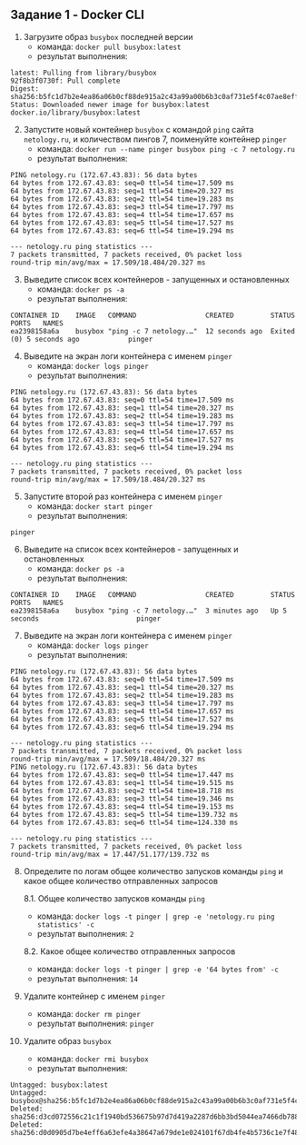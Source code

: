 ## Задание 1 - Docker CLI

1. Загрузите образ `busybox` последней версии
    * команда: `docker pull busybox:latest`
    * результат выполнения:

```
latest: Pulling from library/busybox
92f8b3f0730f: Pull complete
Digest: sha256:b5fc1d7b2e4ea86a06b0cf88de915a2c43a99a00b6b3c0af731e5f4c07ae8eff
Status: Downloaded newer image for busybox:latest
docker.io/library/busybox:latest
```

2. Запустите новый контейнер `busybox` с командой `ping` сайта `netology.ru`, и количеством пингов 7, поименуйте контейнер `pinger`
    * команда: `docker run --name pinger busybox ping -c 7 netology.ru`
    * результат выполнения:

```
PING netology.ru (172.67.43.83): 56 data bytes
64 bytes from 172.67.43.83: seq=0 ttl=54 time=17.509 ms
64 bytes from 172.67.43.83: seq=1 ttl=54 time=20.327 ms
64 bytes from 172.67.43.83: seq=2 ttl=54 time=19.283 ms
64 bytes from 172.67.43.83: seq=3 ttl=54 time=17.797 ms
64 bytes from 172.67.43.83: seq=4 ttl=54 time=17.657 ms
64 bytes from 172.67.43.83: seq=5 ttl=54 time=17.527 ms
64 bytes from 172.67.43.83: seq=6 ttl=54 time=19.294 ms

--- netology.ru ping statistics ---
7 packets transmitted, 7 packets received, 0% packet loss
round-trip min/avg/max = 17.509/18.484/20.327 ms
```

3. Выведите список всех контейнеров - запущенных и остановленных
    * команда: `docker ps -a`
    * результат выполнения:

```
CONTAINER ID    IMAGE   COMMAND                 CREATED         STATUS                      PORTS   NAMES
ea2398158a6a    busybox "ping -c 7 netology.…"  12 seconds ago  Exited (0) 5 seconds ago            pinger
```

4. Выведите на экран логи контейнера с именем `pinger`
    * команда: `docker logs pinger`
    * результат выполнения:

```
PING netology.ru (172.67.43.83): 56 data bytes
64 bytes from 172.67.43.83: seq=0 ttl=54 time=17.509 ms
64 bytes from 172.67.43.83: seq=1 ttl=54 time=20.327 ms
64 bytes from 172.67.43.83: seq=2 ttl=54 time=19.283 ms
64 bytes from 172.67.43.83: seq=3 ttl=54 time=17.797 ms
64 bytes from 172.67.43.83: seq=4 ttl=54 time=17.657 ms
64 bytes from 172.67.43.83: seq=5 ttl=54 time=17.527 ms
64 bytes from 172.67.43.83: seq=6 ttl=54 time=19.294 ms

--- netology.ru ping statistics ---
7 packets transmitted, 7 packets received, 0% packet loss
round-trip min/avg/max = 17.509/18.484/20.327 ms
```
5. Запустите второй раз контейнера с именем `pinger`
    * команда: `docker start pinger`
    * результат выполнения:

```
pinger
```

6. Выведите на список всех контейнеров - запущенных и остановленных
    * команда: `docker ps -a`
    * результат выполнения:

```
CONTAINER ID    IMAGE   COMMAND                 CREATED         STATUS                      PORTS   NAMES
ea2398158a6a    busybox "ping -c 7 netology.…"  3 minutes ago   Up 5 seconds                        pinger
```

7. Выведите на экран логи контейнера с именем `pinger`
    * команда: `docker logs pinger`
    * результат выполнения:

```
PING netology.ru (172.67.43.83): 56 data bytes
64 bytes from 172.67.43.83: seq=0 ttl=54 time=17.509 ms
64 bytes from 172.67.43.83: seq=1 ttl=54 time=20.327 ms
64 bytes from 172.67.43.83: seq=2 ttl=54 time=19.283 ms
64 bytes from 172.67.43.83: seq=3 ttl=54 time=17.797 ms
64 bytes from 172.67.43.83: seq=4 ttl=54 time=17.657 ms
64 bytes from 172.67.43.83: seq=5 ttl=54 time=17.527 ms
64 bytes from 172.67.43.83: seq=6 ttl=54 time=19.294 ms

--- netology.ru ping statistics ---
7 packets transmitted, 7 packets received, 0% packet loss
round-trip min/avg/max = 17.509/18.484/20.327 ms
PING netology.ru (172.67.43.83): 56 data bytes
64 bytes from 172.67.43.83: seq=0 ttl=54 time=17.447 ms
64 bytes from 172.67.43.83: seq=1 ttl=54 time=19.515 ms
64 bytes from 172.67.43.83: seq=2 ttl=54 time=18.718 ms
64 bytes from 172.67.43.83: seq=3 ttl=54 time=19.346 ms
64 bytes from 172.67.43.83: seq=4 ttl=54 time=19.153 ms
64 bytes from 172.67.43.83: seq=5 ttl=54 time=139.732 ms
64 bytes from 172.67.43.83: seq=6 ttl=54 time=124.330 ms

--- netology.ru ping statistics ---
7 packets transmitted, 7 packets received, 0% packet loss
round-trip min/avg/max = 17.447/51.177/139.732 ms
```

8. Определите по логам общее количество запусков команды `ping` и какое общее количество отправленных запросов

   8.1. Общее количество запусков команды `ping`
    * команда: `docker logs -t pinger | grep -e 'netology.ru ping statistics' -c`
    * результат выполнения: `2`

   8.2. Какое общее количество отправленных запросов
    * команда: `docker logs -t pinger | grep -e '64 bytes from' -c`
    * результат выполнения: `14`

9. Удалите контейнер с именем `pinger`
    * команда: `docker rm pinger`
    * результат выполнения: `pinger`

10. Удалите образ `busybox`
    * команда: `docker rmi busybox`
    * результат выполнения:

```
Untagged: busybox:latest
Untagged: busybox@sha256:b5fc1d7b2e4ea86a06b0cf88de915a2c43a99a00b6b3c0af731e5f4c07ae8eff
Deleted: sha256:d3cd072556c21c1f1940bd536675b97d7d419a2287d6bb3bd5044ea7466db788
Deleted: sha256:d0d0905d7be4eff6a63efe4a38647a679de1e024101f67db4fe4b5736c1e7f48
```
